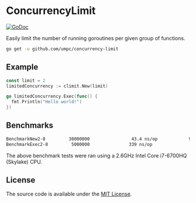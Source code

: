 # ConcurrencyLimit

[![GoDoc](https://godoc.org/github.com/umpc/concurrency-limit?status.svg)](https://godoc.org/github.com/umpc/concurrency-limit)

Easily limit the number of running goroutines per given group of functions.

```sh
go get -u github.com/umpc/concurrency-limit
```

## Example

```go
const limit = 2
limitedConcurrency := climit.New(limit)

go limitedConcurrency.Exec(func() {
  fmt.Println("Hello world!")
})
```

## Benchmarks

```sh
BenchmarkNew2-8         30000000                43.4 ns/op            96 B/op          1 allocs/op
BenchmarkExec2-8         5000000               339 ns/op               0 B/op          0 allocs/op
```

The above benchmark tests were ran using a 2.6GHz Intel Core i7-6700HQ (Skylake) CPU.

## License

The source code is available under the [MIT License](https://opensource.org/licenses/MIT).
